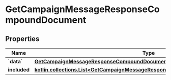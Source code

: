 
# GetCampaignMessageResponseCompoundDocument

## Properties
| Name | Type | Description | Notes |
| ------------ | ------------- | ------------- | ------------- |
| **&#x60;data&#x60;** | [**GetCampaignMessageResponseCompoundDocumentData**](GetCampaignMessageResponseCompoundDocumentData.md) |  |  |
| **included** | [**kotlin.collections.List&lt;GetCampaignMessageResponseCompoundDocumentIncludedInner&gt;**](GetCampaignMessageResponseCompoundDocumentIncludedInner.md) |  |  [optional] |



